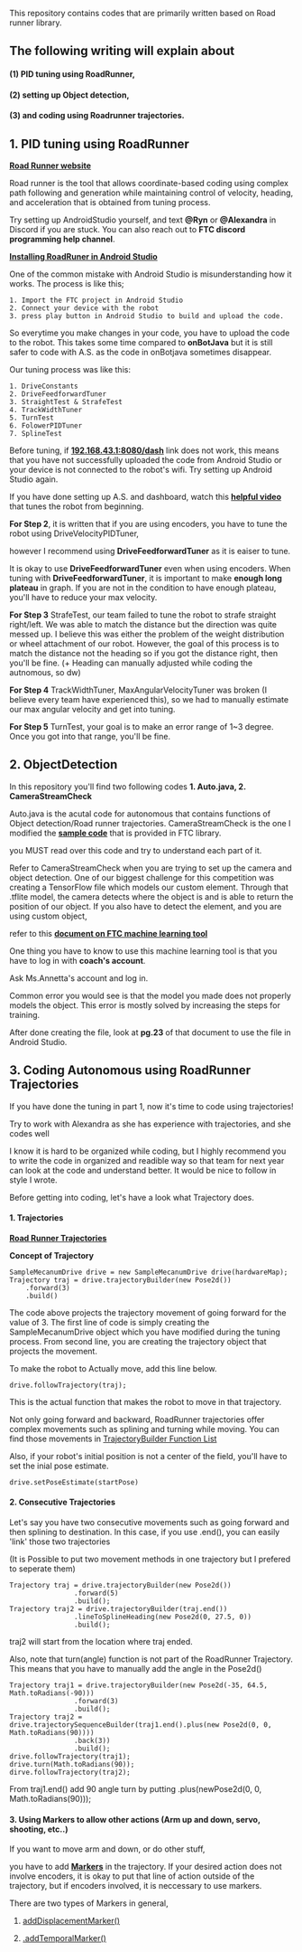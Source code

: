 This repository contains codes that are primarily written based on Road runner library.

## The following writing will explain about 

#### (1) PID tuning using RoadRunner, 
#### (2) setting up Object detection, 
#### (3) and coding using Roadrunner trajectories. 

## 1. PID tuning using RoadRunner

[**Road Runner website**](https://learnroadrunner.com)

Road runner is the tool that allows coordinate-based coding using complex path following and generation 
while maintaining control of velocity, heading, and acceleration that is obtained from tuning process.

Try setting up AndroidStudio yourself, and text 
**@Ryn** or **@Alexandra** in Discord if you are stuck.
You can also reach out to **FTC discord programming help channel**.

[**Installing RoadRuner in Android Studio**](https://learnroadrunner.com/installing.html#method-1-downloading-the-quickstart)

One of the common mistake with Android Studio is misunderstanding how it works. The process is like this;
```
1. Import the FTC project in Android Studio
2. Connect your device with the robot
3. press play button in Android Studio to build and upload the code.
```
So everytime you make changes in your code, you have to upload the code to the robot. 
This takes some time compared to **onBotJava** but it is still safer to code with A.S. as the code in onBotjava sometimes disappear.

Our tuning process was like this:
```
1. DriveConstants
2. DriveFeedforwardTuner
3. StraightTest & StrafeTest
4. TrackWidthTuner
5. TurnTest
6. FolowerPIDTuner
7. SplineTest
```

Before tuning, if [**192.168.43.1:8080/dash**](https://192.168.43.1:8080/dash) link does not work, this means that you have not successfully uploaded the code from Android Studio 
or your device is not connected to the robot's wifi.
Try setting up Android Studio again.

If you have done setting up A.S. and dashboard, watch this [**helpful video**](https://www.youtube.com/watch?v=7wjaX2KXrrM) that tunes the robot from beginning.

**For Step 2**, it is written that if you are using encoders, you have to tune the robot using DriveVelocityPIDTuner,

however I recommend using **DriveFeedforwardTuner** as it is eaiser to tune.

It is okay to use **DriveFeedforwardTuner** even when using encoders.
When tuning with **DriveFeedforwardTuner**, 
it is important to make **enough long plateau** in graph. 
If you are not in the condition to have enough plateau, you'll have to reduce your max velocity.

**For Step 3** StrafeTest, our team failed to tune the robot to strafe straight right/left. We was able to match the distance but the direction was quite messed up. I believe this was either the problem of the weight distribution or wheel attachment of our robot. However, the goal of this process is to match the distance not the heading so if you got the distance right, then you'll be fine. (+ Heading can manually adjusted while coding the autnomous, so dw)

**For Step 4** TrackWidthTuner, MaxAngularVelocityTuner was broken (I believe every team have experienced this), so we had to manually estimate our max angular velocity and get into tuning.

**For Step 5** TurnTest, your goal is to make an error range of 1~3 degree. Once you got into that range, you'll be fine.

## 2. ObjectDetection

In this repository you'll find two following codes **1. Auto.java, 2. CameraStreamCheck**

Auto.java is the acutal code for autonomous that contains functions of Object detection/Road runner trajectories.
CameraStreamCheck is the one I modified the [**sample code**](https://github.com/FIRST-Tech-Challenge/FtcRobotController/blob/master/FtcRobotController/src/main/java/org/firstinspires/ftc/robotcontroller/external/samples/ConceptTensorFlowObjectDetectionWebcam.java) that is provided in FTC library.

you MUST read over this code and try to understand each part of it.

Refer to CameraStreamCheck when you are trying to set up the camera and object detection.
One of our biggest challenge for this competition was creating a TensorFlow file which models our custom element.
Through that .tflite model, the camera detects where the object is and is able to return the position of our object.
If you also have to detect the element, and you are using custom object, 

refer to this [**document on FTC machine learning tool**](https://storage.googleapis.com/ftc-ml-firstinspires-prod/docs/ftc-ml_manual_2021.pdf)

One thing you have to know to use this machine learning tool is that you have to log in with **coach's account**.

Ask Ms.Annetta's account and log in.

Common error you would see is that the model you made does not properly models the object. This error is mostly solved by increasing the steps for training.

After done creating the file, look at **pg.23** of that document to use the file in Android Studio.

## 3. Coding Autonomous using RoadRunner Trajectories

If you have done the tuning in part 1, now it's time to code using trajectories!

Try to work with Alexandra as she has experience with trajectories, and she codes well

I know it is hard to be organized while coding, but I highly recommend you to write the code in organized and readible way so that team for next year can look at the code and understand better. It would be nice to follow in style I wrote.

Before getting into coding, let's have a look what Trajectory does.

#### 1. Trajectories

[**Road Runner Trajectories**](https://learnroadrunner.com/trajectories.html#trajectories-vs-paths)

**Concept of Trajectory**
```
SampleMecanumDrive drive = new SampleMecanumDrive drive(hardwareMap);
Trajectory traj = drive.trajectoryBuilder(new Pose2d())
    .forward(3)
    .build()
```
The code above projects the trajectory movement of going forward for the value of 3.
The first line of code is simply creating the SampleMecanumDrive object which you have modified during the tuning process.
From second line, you are creating the trajectory object that projects the movement. 

To make the robot to Actually move, add this line below.
```
drive.followTrajectory(traj);
```
This is the actual function that makes the robot to move in that trajectory.

Not only going forward and backward, RoadRunner trajectories offer complex movements such as splining and turning while moving.
You can find those movements in [TrajectoryBuilder Function List](https://learnroadrunner.com/trajectorybuilder-functions.html#splinetosplineheading-endpose-pose2d-endtangent-double)

Also, if your robot's initial position is not a center of the field, you'll have to set the inial pose estimate.
```
drive.setPoseEstimate(startPose)
```

#### 2. Consecutive Trajectories

Let's say you have two consecutive movements such as going forward and then splining to destination.
In this case, if you use .end(), you can easily 'link' those two trajectories

(It is Possible to put two movement methods in one trajectory but I prefered to seperate them)

```
Trajectory traj = drive.trajectoryBuilder(new Pose2d())
                .forward(5)
                .build();
Trajectory traj2 = drive.trajectoryBuilder(traj.end())
                .lineToSplineHeading(new Pose2d(0, 27.5, 0))
                .build();
```

traj2 will start from the location where traj ended.

Also, note that turn(angle) function is not part of the RoadRunner Trajectory.
This means that you have to manually add the angle in the Pose2d()

```
Trajectory traj1 = drive.trajectoryBuilder(new Pose2d(-35, 64.5, Math.toRadians(-90)))
                .forward(3)
                .build();
Trajectory traj2 = drive.trajectorySequenceBuilder(traj1.end().plus(new Pose2d(0, 0, Math.toRadians(90))))
                .back(3))
                .build();
drive.followTrajectory(traj1);
drive.turn(Math.toRadians(90));
dirve.followTrajectory(traj2);
```
From traj1.end() add 90 angle turn by putting .plus(newPose2d(0, 0, Math.toRadians(90)));

#### 3. Using Markers to allow other actions (Arm up and down, servo, shooting, etc..)

If you want to move arm and down, or do other stuff, 

you have to add [**Markers**](https://learnroadrunner.com/markers.html#types-of-markers) in the trajectory. 
If your desired action does not involve encoders, it is okay to put that line of action outside of the trajectory, but if encoders involved, it is neccessary to use markers.

There are two types of Markers in general, 

1. [addDisplacementMarker()](https://learnroadrunner.com/markers.html#displacement-markers-basics)

2. [.addTemporalMarker()](https://learnroadrunner.com/markers.html#types-of-markers)

